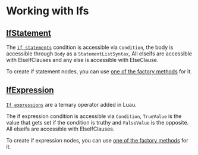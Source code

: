 # Working with Ifs

## [IfStatement](xref:Loretta.CodeAnalysis.Lua.Syntax.IfStatement*)
The [`if statements`](xref:Loretta.CodeAnalysis.Lua.Syntax.IfStatement*) condition is accessible via `Condition`, the body is accessible through `Body` as a `StatementListSyntax`, All elseifs are accessible with ElseIfClauses and any else is accessible with ElseClause.

To create if statement nodes, you can use [one of the factory methods](xref:xref:Loretta.CodeAnalysis.Lua.SyntaxFactory.IfStatement*) for it.

## [IfExpression](xref:Loretta.CodeAnalysis.Lua.Syntax.IfExpression*)
[`If expressions`](xref:Loretta.CodeAnalysis.Lua.Syntax.IfExpression*) are a ternary operator added in Luau.

The if expression condition is accessible via `Condition`, `TrueValue` is the value that gets set if the condition is truthy and `FalseValue` is the opposite. All elseifs are accessible with ElseIfClauses.

To create if expression nodes, you can use [one of the factory methods](xref:xref:Loretta.CodeAnalysis.Lua.SyntaxFactory.IfExpression*) for it.